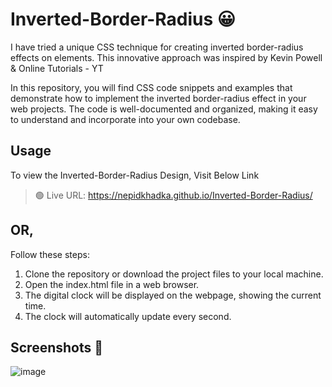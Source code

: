 # Inverted-Border-Radius 😀
I have tried a unique CSS technique for creating inverted border-radius effects on elements. 
This innovative approach was inspired by Kevin Powell &amp; Online Tutorials - YT

In this repository, you will find CSS code snippets and examples that demonstrate how to implement the inverted border-radius effect in your web projects. 
The code is well-documented and organized, making it easy to understand and incorporate into your own codebase.
## Usage
To view the Inverted-Border-Radius Design, Visit Below Link

> 🟢 Live URL: https://nepidkhadka.github.io/Inverted-Border-Radius/

## OR,
Follow these steps:
1. Clone the repository or download the project files to your local machine.
2. Open the index.html file in a web browser.
3. The digital clock will be displayed on the webpage, showing the current time.
4. The clock will automatically update every second.

## Screenshots 📸

![image](https://github.com/nepidkhadka/Inverted-Border-Radius/assets/83904803/ece403e6-2143-40b6-883d-25a883d3105f)
